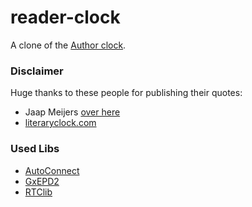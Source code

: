 # reader-clock
A clone of the [Author clock](https://www.kickstarter.com/projects/1195310640/author-clock-a-novel-way-to-tell-time?ref=discovery&amp;term=author%20clock).

### Disclaimer
Huge thanks to these people for publishing their quotes:
- Jaap Meijers  [over here](https://www.instructables.com/Literary-Clock-Made-From-E-reader/)
- [literaryclock.com](http://literaryclock.com)

### Used Libs
- [AutoConnect](https://github.com/Hieromon/AutoConnect)
- [GxEPD2](https://github.com/ZinggJM/GxEPD2)
- [RTClib](https://github.com/adafruit/RTClib)